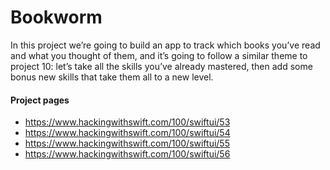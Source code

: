 # Bookworm
In this project we’re going to build an app to track which books you’ve read and what you thought of them, and it’s going to follow a similar theme to project 10: let’s take all the skills you’ve already mastered, then add some bonus new skills that take them all to a new level.

#### Project pages
- https://www.hackingwithswift.com/100/swiftui/53
- https://www.hackingwithswift.com/100/swiftui/54
- https://www.hackingwithswift.com/100/swiftui/55
- https://www.hackingwithswift.com/100/swiftui/56